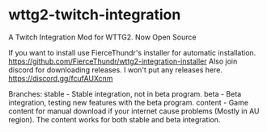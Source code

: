 # wttg2-twitch-integration
A Twitch Integration Mod for WTTG2. Now Open Source

If you want to install use FierceThundr's installer for automatic installation. https://github.com/FierceThundr/wttg2-integration-installer
Also join discord for downloading releases. I won't put any releases here. https://discord.gg/fcufAUXcnm

Branches:
stable - Stable integration, not in beta program.
beta - Beta integration, testing new features with the beta program.
content - Game content for manual download if your internet cause problems (Mostly in AU region). The content works for both stable and beta integration.
